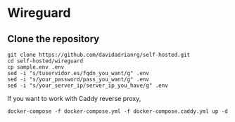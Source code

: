 # Wireguard

## Clone the repository

```
git clone https://github.com/davidadrianrg/self-hosted.git
cd self-hosted/wireguard
cp sample.env .env
sed -i "s/tuservidor.es/fqdn_you_want/g" .env
sed -i "s/your_password/pass_you_want/g" .env
sed -i "s/your_server_ip/server_ip_you_have/g" .env
```

If you want to work with Caddy reverse proxy,

```
docker-compose -f docker-compose.yml -f docker-compose.caddy.yml up -d